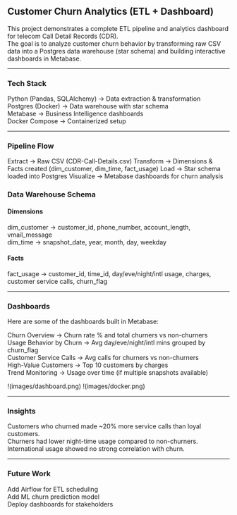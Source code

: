 ## Customer Churn Analytics (ETL + Dashboard)
This project demonstrates a complete ETL pipeline and analytics dashboard for telecom Call Detail Records (CDR).<br>
The goal is to analyze customer churn behavior by transforming raw CSV data into a Postgres data warehouse (star schema) and building interactive dashboards in Metabase.

---

### Tech Stack

Python (Pandas, SQLAlchemy) → Data extraction & transformation<br>
Postgres (Docker) → Data warehouse with star schema<br>
Metabase → Business Intelligence dashboards<br>
Docker Compose → Containerized setup

---

### Pipeline Flow
Extract → Raw CSV (CDR-Call-Details.csv)
Transform → Dimensions & Facts created (dim_customer, dim_time, fact_usage)
Load → Star schema loaded into Postgres
Visualize → Metabase dashboards for churn analysis

### Data Warehouse Schema

#### Dimensions
dim_customer → customer_id, phone_number, account_length, vmail_message<br>
dim_time → snapshot_date, year, month, day, weekday<br>

#### Facts
fact_usage → customer_id, time_id, day/eve/night/intl usage, charges, customer service calls, churn_flag

---

### Dashboards

Here are some of the dashboards built in Metabase:

Churn Overview → Churn rate % and total churners vs non-churners<br>
Usage Behavior by Churn → Avg day/eve/night/intl mins grouped by churn_flag<br>
Customer Service Calls → Avg calls for churners vs non-churners<br>
High-Value Customers → Top 10 customers by charges<br>
Trend Monitoring → Usage over time (if multiple snapshots available)


!(images/dashboard.png)
!(images/docker.png)

---

### Insights
Customers who churned made ~20% more service calls than loyal customers.<br>
Churners had lower night-time usage compared to non-churners.<br>
International usage showed no strong correlation with churn.

---

### Future Work
Add Airflow for ETL scheduling<br>
Add ML churn prediction model<br>
Deploy dashboards for stakeholders
